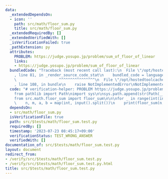 ```yaml
---
data:
  _extendedDependsOn:
  - icon: ''
    path: src/math/floor_sum.py
    title: src/math/floor_sum.py
  _extendedRequiredBy: []
  _extendedVerifiedWith: []
  _isVerificationFailed: true
  _pathExtension: py
  attributes:
    PROBLEM: https://judge.yosupo.jp/problem/sum_of_floor_of_linear
    links:
    - https://judge.yosupo.jp/problem/sum_of_floor_of_linear
  bundledCode: "Traceback (most recent call last):\n  File \"/opt/hostedtoolcache/Python/3.11.4/x64/lib/python3.11/site-packages/onlinejudge_verify/documentation/build.py\"\
    , line 81, in _render_source_code_stat\n    bundled_code = language.bundle(\n\
    \                   ^^^^^^^^^^^^^^^^\n  File \"/opt/hostedtoolcache/Python/3.11.4/x64/lib/python3.11/site-packages/onlinejudge_verify/languages/python.py\"\
    , line 108, in bundle\n    raise NotImplementedError\nNotImplementedError\n"
  code: "# verification-helper: PROBLEM https://judge.yosupo.jp/problem/sum_of_floor_of_linear\n\
    from pathlib import Path\nimport sys\n\nsys.path.append(str(Path(__file__).resolve().parent.parent.parent.parent))\n\
    from src.math.floor_sum import floor_sum\n\n\nfor _ in range(int(input())):\n\
    \    n, m, a, b = map(int, input().split())\n    print(floor_sum(n, m, a, b))\n"
  dependsOn:
  - src/math/floor_sum.py
  isVerificationFile: true
  path: src/$tests/math/floor_sum.test.py
  requiredBy: []
  timestamp: '2023-07-23 08:45:17+09:00'
  verificationStatus: TEST_WRONG_ANSWER
  verifiedWith: []
documentation_of: src/$tests/math/floor_sum.test.py
layout: document
redirect_from:
- /verify/src/$tests/math/floor_sum.test.py
- /verify/src/$tests/math/floor_sum.test.py.html
title: src/$tests/math/floor_sum.test.py
---
```

